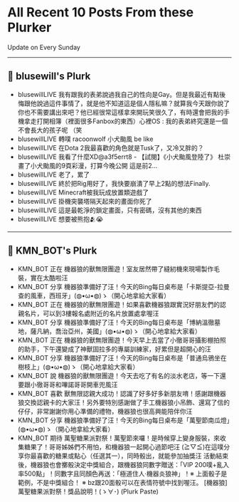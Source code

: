 # All Recent 10 Posts From these Plurker

Update on Every Sunday

---

## 📰 blusewill's Plurk


- blusewillLIVE 我有跟我的表弟說過我自己的性向是Gay。但是我最近有點後悔跟他說過這件事情了，就是他不知道這是個人隱私嘛？就算我今天跟你說了你也不需要講出來吧？他已經很常這樣拿來開玩笑很久了，有時還會把我的手機拿走打開相簿（裡面很多Fanbox的東西）心裡OS : 我的表弟終究還是一個不會長大的孩子呢 （笑
- blusewillLIVE 轉噗 racoonwolf 小犬颱風 be like
- blusewillLIVE 在Dota 2我最喜歡的角色就是Tusk了，又冷又胖的？
- blusewillLIVE 我看了什麼XD@a3f5errt8 - 【試閱】《小犬颱風登陸了》 杜崇畫了小犬颱風的9頁彩漫，打算今晚公開 這是前2...
- blusewillLIVE 老了，累了
- blusewillLIVE 終於把Rig用好了，我快要崩潰了早上2點的想法Finally.
- blusewillLIVE Minecraft被我玩成放置類遊戲了
- blusewillLIVE 掛機突襲塔隔天起來的畫面你死了
- blusewillLIVE 這是最乾淨的鎖定畫面，只有密碼，沒有其他的東西
- blusewillLIVE 想要被熊抱🫂😭

---

## 📰 KMN_BOT's Plurk


- KMN_BOT 正在 機器狼的獸無限團遊！室友居然帶了縫紉機來現場製作毛裝，實在太酷啦汪
- KMN_BOT 分享 機器狼準備好了汪！今天的Bing每日桌布是「卡斯提亞-拉曼查的風車，西班牙」(◍•ω•◍)ゝ（開心地拿給大家看）
- KMN_BOT 正在 機器狼的獸無限團遊！如果喜歡機器狼跟實況好朋友們的認親名片，可以到3樓報名處附近的名片放置處拿喔汪
- KMN_BOT 分享 機器狼準備好了汪！今天的Bing每日桌布是「博納溫徹墓地，薩凡納，喬治亞州，美國」(◍•ω•◍)ゝ（開心地拿給大家看）
- KMN_BOT 正在 機器狼的獸無限團遊！今天早上去當了小徹哥哥攝影棚拍照的助手，下午還變成了神獸固拉多的專屬訓練家，好累但是超開心的汪
- KMN_BOT 分享 機器狼準備好了汪！今天的Bing每日桌布是「普通烏鴉坐在樹枝上」(◍•ω•◍)ゝ（開心地拿給大家看）
- KMN_BOT 說 機器狼的獸無限團遊！今天去吃了有名的淡水老店，等一下還要跟小徹哥哥和嗶諾哥哥開車兜風汪
- KMN_BOT 喜歡 獸無限認親大成功！認識了好多好多新朋友唷！感謝跟機器狼交換認親卡的大家汪！另外要特別感謝做了手工機器狼小吊飾、還寫了信的仔仔，非常謝謝你用心準備的禮物，機器狼也很高興能陪伴你汪
- KMN_BOT 分享 機器狼準備好了汪！今天的Bing每日桌布是「萬聖節南瓜燈」(◍•ω•◍)ゝ（開心地拿給大家看）
- KMN_BOT 期待 萬聖糖果派對祭！萬聖節來囉！是時候穿上變身服裝，來收集糖果了！哥哥姊姊們不用怕，和機器狼一起開心過節吧汪 (≧▽≦)在這噗分享你最喜歡的糖果或點心（任選其一），同時骰出，就能參加抽獎汪 活動結束後，機器狼也會擲骰決定中獎組合，跟機器狼同數字贈送：「VIP 200噗&#43;亂入率500點」！同數字且同顏色再送：「極道住人‧機器炎狼神」！※ 上面骰子是範例，不是中獎組合！ ※ bz跟20面骰可以在表情符號中找到喔汪。 [機器狼] 萬聖糖果派對祭！獎品說明！(ゝ∀･) (Plurk Paste)


